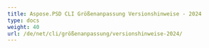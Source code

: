 ```yaml
---
title: Aspose.PSD CLI Größenanpassung Versionshinweise - 2024
type: docs
weight: 40
url: /de/net/cli/größenanpassung/versionshinweise-2024/
---
```

